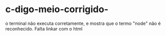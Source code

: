 # c-digo-meio-corrigido-
o terminal não executa corretamente, e mostra que o termo "node" não é reconhecido. Falta linkar com o html
